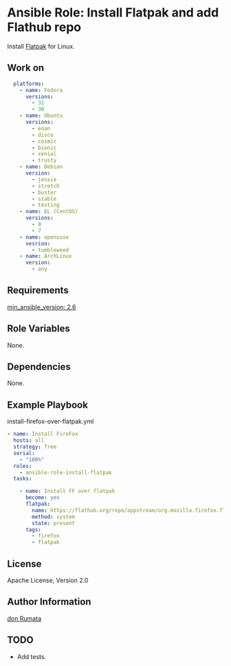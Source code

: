 Ansible Role: Install Flatpak and add Flathub repo
===================================================

Install [Flatpak](https://flatpak.org/) for Linux.

Work on
------------

```yaml
  platforms:
    - name: Fedora
      versions:
        - 31
        - 30
    - name: Ubuntu
      versions:
        - eoan
        - disco
        - cosmic
        - bionic
        - xenial
        - trusty
    - name: Debian
      version:
        - jessie
        - stretch
        - buster
        - stable
        - testing
    - name: EL (CentOS)
      versions:
        - 8
        - 7
    - name: opensuse
      vesrion:
        - tumbleweed
    - name: ArchLinux
      version:
        - any
```

Requirements
------------

[min_ansible_version: 2.6](https://docs.ansible.com/ansible/latest/modules/flatpak_module.html)

Role Variables
--------------

None.

Dependencies
------------

None.

Example Playbook
----------------

install-firefox-over-flatpak.yml
```yml
- name: Install FireFox
  hosts: all
  strategy: free
  serial:
    - "100%"
  roles:
    - ansible-role-install-flatpak
  tasks:

    - name: Install FF over flatpak
      become: yes
      flatpak:
        name: https://flathub.org/repo/appstream/org.mozilla.firefox.flatpakref
        method: system
        state: present
      tags:
        - firefox
        - flatpak
```

License
-------

Apache License, Version 2.0

Author Information
------------------

[don Rumata](https://github.com/don-rumata)

TODO
----
  - Add tests.
